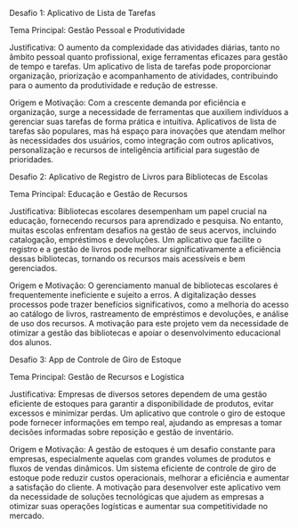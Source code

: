 Desafio 1: Aplicativo de Lista de Tarefas

Tema Principal: Gestão Pessoal e Produtividade

Justificativa: O aumento da complexidade das atividades diárias, tanto no âmbito pessoal quanto profissional, exige ferramentas eficazes para gestão de tempo e tarefas. Um aplicativo de lista de tarefas pode proporcionar organização, priorização e acompanhamento de atividades, contribuindo para o aumento da produtividade e redução de estresse.

Origem e Motivação: Com a crescente demanda por eficiência e organização, surge a necessidade de ferramentas que auxiliem indivíduos a gerenciar suas tarefas de forma prática e intuitiva. Aplicativos de lista de tarefas são populares, mas há espaço para inovações que atendam melhor às necessidades dos usuários, como integração com outros aplicativos, personalização e recursos de inteligência artificial para sugestão de prioridades.

Desafio 2: Aplicativo de Registro de Livros para Bibliotecas de Escolas

Tema Principal: Educação e Gestão de Recursos

Justificativa: Bibliotecas escolares desempenham um papel crucial na educação, fornecendo recursos para aprendizado e pesquisa. No entanto, muitas escolas enfrentam desafios na gestão de seus acervos, incluindo catalogação, empréstimos e devoluções. Um aplicativo que facilite o registro e a gestão de livros pode melhorar significativamente a eficiência dessas bibliotecas, tornando os recursos mais acessíveis e bem gerenciados.

Origem e Motivação: O gerenciamento manual de bibliotecas escolares é frequentemente ineficiente e sujeito a erros. A digitalização desses processos pode trazer benefícios significativos, como a melhoria do acesso ao catálogo de livros, rastreamento de empréstimos e devoluções, e análise de uso dos recursos. A motivação para este projeto vem da necessidade de otimizar a gestão das bibliotecas e apoiar o desenvolvimento educacional dos alunos.

Desafio 3: App de Controle de Giro de Estoque

Tema Principal: Gestão de Recursos e Logística

Justificativa: Empresas de diversos setores dependem de uma gestão eficiente de estoques para garantir a disponibilidade de produtos, evitar excessos e minimizar perdas. Um aplicativo que controle o giro de estoque pode fornecer informações em tempo real, ajudando as empresas a tomar decisões informadas sobre reposição e gestão de inventário.

Origem e Motivação: A gestão de estoques é um desafio constante para empresas, especialmente aquelas com grandes volumes de produtos e fluxos de vendas dinâmicos. Um sistema eficiente de controle de giro de estoque pode reduzir custos operacionais, melhorar a eficiência e aumentar a satisfação do cliente. A motivação para desenvolver este aplicativo vem da necessidade de soluções tecnológicas que ajudem as empresas a otimizar suas operações logísticas e aumentar sua competitividade no mercado.

